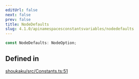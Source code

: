 ```yaml
---
editUrl: false
next: false
prev: false
title: NodeDefaults
slug: 4.1.0/apinamespacesconstantsvariables/nodedefaults
---
```


```ts
const NodeDefaults: NodeOption;
```

## Defined in

[shoukaku/src/Constants.ts:51](https://github.com/shipgirlproject/shoukaku/blob/30762f5af6c7b4176e69ee96fa39bc204a7cff21/src/Constants.ts#L51)
